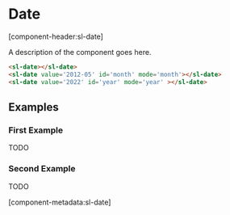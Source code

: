 # Date

[component-header:sl-date]

A description of the component goes here.

```html preview
<sl-date></sl-date>
<sl-date value='2012-05' id='month' mode='month'></sl-date>
<sl-date value='2022' id='year' mode='year' ></sl-date>
```

## Examples

### First Example

TODO

### Second Example

TODO

[component-metadata:sl-date]
